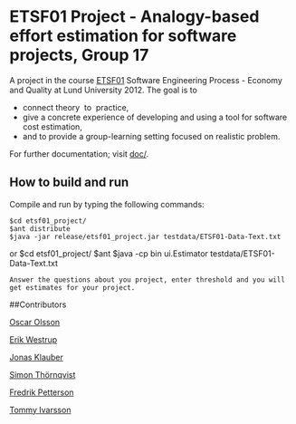 # ETSF01 Project - Analogy-based effort estimation for software projects, Group 17
A project in the course [ETSF01](http://cs.lth.se/english/course/etsf01/) Software Engineering Process - Economy and Quality at Lund University 2012. The goal is to 

* connect theory  to  practice,
* give a concrete experience of developing and using a tool for software cost estimation,
* and to provide a group-learning setting focused on realistic problem.

For further documentation; visit [doc/](https://github.com/erikw/etsf01_project/tree/master/doc).

## How to build and run
Compile and run by typing the following commands:

	$cd etsf01_project/
	$ant distribute
	$java -jar release/etsf01_project.jar testdata/ETSF01-Data-Text.txt
or
	$cd etsf01_project/
	$ant 
	$java -cp bin ui.Estimator testdata/ETSF01-Data-Text.txt
	

	Answer the questions about you project, enter threshold and you will get estimates for your project.

##Contributors

[Oscar Olsson](https://github.com/DrunkenInfant)

[Erik Westrup](https://github.com/erikw)

[Jonas Klauber](https://github.com/allanjonas)

[Simon Thörnqvist](https://github.com/drowzyorginal)

[Fredrik Petterson](https://github.com/hyperremix)

[Tommy Ivarsson](https://github.com/tomeo)
